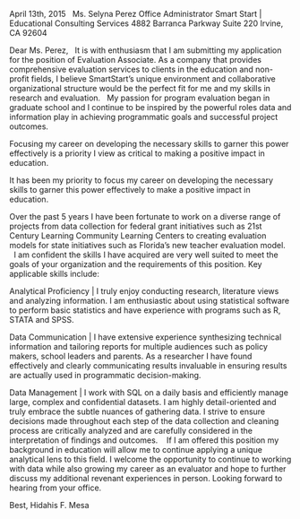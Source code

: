 April 13th, 2015
 
Ms. Selyna Perez
Office Administrator
Smart Start |
Educational Consulting Services
4882 Barranca Parkway
Suite 220
Irvine, CA 92604

Dear Ms. Perez,
 
It is with enthusiasm that I am submitting my application for the position of Evaluation Associate. As a company that provides comprehensive evaluation services to clients in the education and non-profit fields, I believe SmartStart’s unique environment and collaborative organizational structure would be the perfect fit for me and my skills in research and evaluation.
 
My passion for program evaluation began in graduate school and I continue to be inspired by the powerful roles data and information play in achieving programmatic goals and successful project outcomes.

Focusing my career on developing the necessary skills to garner this power effectively is a priority I view as critical to making a positive impact in education.

It has been my priority to focus my career on developing the necessary skills to garner this power effectively to make a positive impact in education.

Over the past 5 years I have been fortunate to work on a diverse range of projects from data collection for federal grant initiatives such as 21st Century Learning Community Learning Centers to creating evaluation models for state initiatives such as Florida’s new teacher evaluation model.  
 
I am confident the skills I have acquired are very well suited to meet the goals of your organization and the requirements of this position. Key applicable skills include:

Analytical Proficiency | I truly enjoy conducting research, literature views and analyzing information. I am enthusiastic about using statistical software to perform basic statistics and have experience with programs such as R, STATA and SPSS.

Data Communication | I have extensive experience synthesizing technical information and tailoring reports for multiple audiences such as policy makers, school leaders and parents. As a researcher I have found effectively and clearly communicating results invaluable in ensuring results are actually used in programmatic decision-making. 

Data Management | I work with SQL on a daily basis and efficiently manage large, complex and confidential datasets. I am highly detail-oriented and truly embrace the subtle nuances of gathering data. I strive to ensure decisions made throughout each step of the data collection and cleaning process are critically analyzed and are carefully considered in the interpretation of findings and outcomes. 
 
If I am offered this position my background in education will allow me to continue applying a unique analytical lens to this field. I welcome the opportunity to continue to working with data while also growing my career as an evaluator and hope to further discuss my additional revenant experiences in person. Looking forward to hearing from your office.

Best,
Hidahis F. Mesa
